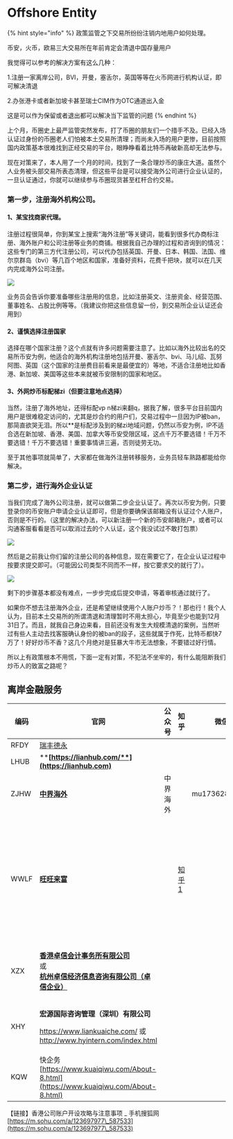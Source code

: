 # Offshore Entity

{% hint style="info" %}
政策监管之下交易所纷纷注销内地用户如何处理。&#x20;

币安，火币，欧易三大交易所在年前肯定会清退中国存量用户&#x20;

我觉得可以参考的解决方案有这么几种：&#x20;

1.注册一家离岸公司，BVI，开曼，塞舌尔，英国等等在火币网进行机构认证，即可解决清退&#x20;

2.办张港卡或者新加坡卡甚至瑞士CIM作为OTC通道出入金&#x20;

这是可以作为保留或者退出都可以解决当下监管的问题
{% endhint %}

上个月，币圈史上最严监管突然发布，打了币圈的朋友们一个措手不及。已经入场认证过身份的币圈老人们怕被本土交易所清理；而尚未入场的用户更惨，目前按照国内政策基本很难找到正经交易的平台，眼睁睁看着比特币再破新高却无法参与。

现在对策来了，本人用了一个月的时间，找到了一条合理炒币的康庄大道。虽然个人业务被头部交易所表态清理，但这些平台是可以接受海外公司进行企业认证的，一旦认证通过，你就可以继续参与币圈现货甚至杠杆合约交易。

&#x20;

### 第一步，注册海外机构公司。 <a href="#post-3157-_kcbneosvcasg" id="post-3157-_kcbneosvcasg"></a>

#### 1、某宝找商家代理。 <a href="#post-3157-_2usbfzsjq66q" id="post-3157-_2usbfzsjq66q"></a>

注册过程很简单，你到某宝上搜索“海外注册”等关键词，能看到很多代办商标注册、海外账户和公司注册等业务的商铺。根据我自己办理的过程和咨询到的情况：这些专门的第三方代注册公司，可以代办包括英国、开曼、日本、韩国、法国、维尔京群岛（bvi）等几百个地区和国家，准备好资料，花费千把块，就可以在几天内完成海外公司注册。

![](https://mld28ybuejv3.i.optimole.com/x5tbw-I-Y9wWM5Y4/w:769/h:368/q:auto/https://www.xxyuma.com/wp-content/uploads/2021/11/20211101062358-617f87fe7ddc9.png)

业务员会告诉你要准备哪些注册用的信息，比如注册英文、注册资金、经营范围、董事姓名、占股比例等等。（我建议你把这些信息留一份，到交易所企业认证还会用到）

#### &#x20;2、谨慎选择注册国家 <a href="#post-3157-_82z59mvakzrd" id="post-3157-_82z59mvakzrd"></a>

选择在哪个国家注册？这个点就有许多问题需要注意了。比如以海外比较出名的交易所币安为例，他适合的海外机构注册地包括开曼、塞舌尔、bvi、马儿绍、瓦努阿图、英国（这个国家的注册费目前看来是最便宜的）等地，不适合注册地比如香港、新加坡、美国等这些本来就被币安限制的国家和地区。

#### &#x20;3、外网炒币标配梯zi（但要注意地点选择） <a href="#post-3157-_wt57zyvkz901" id="post-3157-_wt57zyvkz901"></a>

当然，注册了海外地址，还得标配vp n梯zi来翻q，据我了解，很多平台目前国内用户是很难稳定访问的，尤其是炒合约的用户们，交易过程中一旦因为IP被ban，那简直欲哭无泪。所以\*\*是标配涉及到的梯zi地域问题，仍然以币安为例，IP不适合选在新加坡、香港、美国、加拿大等币安受限区域，这点千万不要选错！千万不要选错！千万不要选错！重要事情讲三遍，否则徒劳无功。

至于其他事项就简单了，大家都在做海外注册转移服务，业务员轻车熟路都能给你解决。

### &#x20;第二步，进行海外企业认证 <a href="#post-3157-_9te70f7cbyq4" id="post-3157-_9te70f7cbyq4"></a>

当我们完成了海外公司注册，就可以做第二步企业认证了。再次以币安为例，只要登录你的币安账户申请企业认证即可，但是你要确保该邮箱没有认证过个人账户，否则是不行的。（这里的解决办法，可以新注册一个新的币安邮箱账户，或者可以沟通客服看看是否可以取消过去的个人认证，这个我没试过不敢打包票）

![](https://mld28ybuejv3.i.optimole.com/x5tbw-I-o9nnE\_OW/w:1280/h:842/q:auto/https://www.xxyuma.com/wp-content/uploads/2021/11/20211101062358-617f87febe20f.png)

然后是之前我让你们留的注册公司的各种信息，现在需要它了，在企业认证过程中按要求提交即可。（可能因公司类型不同而不一样，按它要求交的就行了）。

![](https://mld28ybuejv3.i.optimole.com/x5tbw-I-Fj9-nHdx/w:1280/h:1126/q:auto/https://www.xxyuma.com/wp-content/uploads/2021/11/20211101062359-617f87ffb0f47.png)

剩下的步骤基本都没有难点，一步步完成后提交申请，等着审核通过就行了。

如果你不想去注册海外企业，还是希望继续使用个人账户炒币？！那也行！我个人认为，目前本土交易所的所谓清退和清理暂时不用太担心，毕竟至少也能到12月31日了。而且，就我自己身边来看，目前还没有发生大规模清退的案例，当然听过有些人主动去找客服确认身份的被ban的段子，这些就属于作死，比特币都快7万了！好好炒币不香？这几个月绝对是狂暴大牛市无法想象，不要错过好行情。

所以上有政策根本不用慌，下面一定有对策，不犯法不坐牢的，有什么能阻断我们炒币人的致富之路呢？

## 离岸金融服务

| 编码   | **官网**                                                                                                                                                                                                        | 公众号  | 知乎                                                | 微信            | 主页1                                                                      | 主页2                                                                |
| ---- | ------------------------------------------------------------------------------------------------------------------------------------------------------------------------------------------------------------- | ---- | ------------------------------------------------- | ------------- | ------------------------------------------------------------------------ | ------------------------------------------------------------------ |
| RFDY | [瑞丰德永](https://www.rfdy.hk)                                                                                                                                                                                   |      |                                                   |               |                                                                          |                                                                    |
| LHUB | ****[**https://lianhub.com/**](https://lianhub.com)****                                                                                                                                                       |      |                                                   |               |                                                                          |                                                                    |
| ZJHW | ****[**中界海外**](https://www.zjhw2020.com)****                                                                                                                                                                  | 中界海外 |                                                   | mu17362861994 |                                                                          |                                                                    |
| WWLF | ****[**旺旺来富**](https://wangwanglaifu.com)****                                                                                                                                                                 |      | [知乎1](https://www.zhihu.com/people/wangwanglaifu) |               | [个人离岸业务 - 旺旺来富](https://wangwanglaifu.com/individual-offshore-services/) | [其他产品与服务 - 旺旺来富](https://wangwanglaifu.com/products-and-services/) |
| XZX  | <p><strong></strong><a href="http://www.zhuoxin.hk"><strong>香港卓信会计事务所有限公司</strong> </a><br>或 <br><a href="http://www.zhuoxin.net"><strong>杭州卓信经济信息咨询有限公司（卓信企业）</strong></a><strong></strong></p>              |      |                                                   |               |                                                                          |                                                                    |
| XHY  | <p><strong>宏源国际咨询管理（深圳）有限公司</strong></p><p><a href="https://www.liankuaiche.com">https://www.liankuaiche.com/</a>  或  <a href="http://www.hyintern.com/index.html">http://www.hyintern.com/index.html</a></p> |      |                                                   |               |                                                                          |                                                                    |
| KQW  | 快企务[https://www.kuaiqiwu.com/About-8.html](https://www.kuaiqiwu.com/About-8.html)                                                                                                                             |      |                                                   |               |                                                                          |                                                                    |

【链接】香港公司账户开设攻略与注意事项 \_ 手机搜狐网 [https://m.sohu.com/a/123697977\_587533](https://m.sohu.com/a/123697977\_587533)
